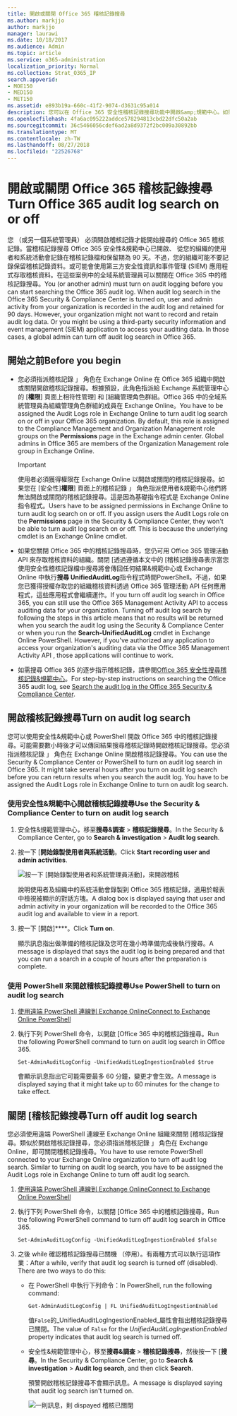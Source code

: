 ```yaml
---
title: 開啟或關閉 Office 365 稽核記錄搜尋
ms.author: markjjo
author: markjjo
manager: laurawi
ms.date: 10/18/2017
ms.audience: Admin
ms.topic: article
ms.service: o365-administration
localization_priority: Normal
ms.collection: Strat_O365_IP
search.appverid:
- MOE150
- MED150
- MET150
ms.assetid: e893b19a-660c-41f2-9074-d3631c95a014
description: 您可以在 Office 365 安全性稽核記錄搜尋功能中開啟&amp;規範中心。如果您變更您注意，您可以開啟時關閉任何時候。關閉稽核記錄搜尋時，系統管理員無法在組織中搜尋使用者與系統管理活動的 Office 365 稽核記錄。
ms.openlocfilehash: 4fa6ac095222addce578294813cbd22dfc50a2ab
ms.sourcegitcommit: 36c5466056cdef6ad2a8d9372f2bc009a30892bb
ms.translationtype: MT
ms.contentlocale: zh-TW
ms.lasthandoff: 08/27/2018
ms.locfileid: "22526768"
---
```

# <a name="turn-office-365-audit-log-search-on-or-off"></a><span data-ttu-id="e990c-105">開啟或關閉 Office 365 稽核記錄搜尋</span><span class="sxs-lookup"><span data-stu-id="e990c-105">Turn Office 365 audit log search on or off</span></span>

<span data-ttu-id="e990c-p102">您 （或另一個系統管理員） 必須開啟稽核記錄才能開始搜尋的 Office 365 稽核記錄。當稽核記錄搜尋 Office 365 安全性&amp;規範中心已開啟、 從您的組織的使用者和系統活動會記錄在稽核記錄檔和保留期為 90 天。不過，您的組織可能不要記錄保留稽核記錄資料。或可能會使用第三方安全性資訊和事件管理 (SIEM) 應用程式存取稽核資料。在這些案例中的全域系統管理員可以關閉在 Office 365 中的稽核記錄搜尋。</span><span class="sxs-lookup"><span data-stu-id="e990c-p102">You (or another admin) must turn on audit logging before you can start searching the Office 365 audit log. When audit log search in the Office 365 Security &amp; Compliance Center is turned on, user and admin activity from your organization is recorded in the audit log and retained for 90 days. However, your organization might not want to record and retain audit log data. Or you might be using a third-party security information and event management (SIEM) application to access your auditing data. In those cases, a global admin can turn off audit log search in Office 365.</span></span>
  
## <a name="before-you-begin"></a><span data-ttu-id="e990c-111">開始之前</span><span class="sxs-lookup"><span data-stu-id="e990c-111">Before you begin</span></span>

- <span data-ttu-id="e990c-p103">您必須指派稽核記錄 」 角色在 Exchange Online 在 Office 365 組織中開啟或關閉開啟稽核記錄搜尋。根據預設，此角色指派給 Exchange 系統管理中心的 [**權限**] 頁面上相符性管理] 和 [組織管理角色群組。Office 365 中的全域系統管理員為組織管理角色群組的成員在 Exchange Online。</span><span class="sxs-lookup"><span data-stu-id="e990c-p103">You have to be assigned the Audit Logs role in Exchange Online to turn audit log search on or off in your Office 365 organization. By default, this role is assigned to the Compliance Management and Organization Management role groups on the **Permissions** page in the Exchange admin center. Global admins in Office 365 are members of the Organization Management role group in Exchange Online.</span></span> 
    
    > [!IMPORTANT]
    > <span data-ttu-id="e990c-p104">使用者必須獲得權限在 Exchange Online 以開啟或關閉的稽核記錄搜尋。如果您在 [安全性]**權限**] 頁面上的稽核記錄 」 角色指派使用者&amp;規範中心他們將無法開啟或關閉的稽核記錄搜尋。這是因為基礎指令程式是 Exchange Online 指令程式。</span><span class="sxs-lookup"><span data-stu-id="e990c-p104">Users have to be assigned permissions in Exchange Online to turn audit log search on or off. If you assign users the Audit Logs role on the **Permissions** page in the Security &amp; Compliance Center, they won't be able to turn audit log search on or off. This is because the underlying cmdlet is an Exchange Online cmdlet.</span></span> 
  
- <span data-ttu-id="e990c-p105">如果您關閉 Office 365 中的稽核記錄搜尋時，您仍可用 Office 365 管理活動 API 來存取稽核資料的組織。關閉 [透過遵循本文中的 [稽核記錄搜尋表示當您使用安全性稽核記錄檔中搜尋將會傳回任何結果&amp;規範中心或 Exchange Online 中執行**搜尋 UnifiedAuditLog**指令程式時間PowerShell。不過，如果您已獲得授權存取您的組織稽核資料透過 Office 365 管理活動 API 任何應用程式，這些應用程式會繼續運作。</span><span class="sxs-lookup"><span data-stu-id="e990c-p105">If you turn off audit log search in Office 365, you can still use the Office 365 Management Activity API to access auditing data for your organization. Turning off audit log search by following the steps in this article means that no results will be returned when you search the audit log using the Security &amp; Compliance Center or when you run the **Search-UnifiedAuditLog** cmdlet in Exchange Online PowerShell. However, if you've authorized any application to access your organization's auditing data via the Office 365 Management Activity API , those applications will continue to work.</span></span> 
    
- <span data-ttu-id="e990c-121">如需搜尋 Office 365 的逐步指示稽核記錄，請參閱[Office 365 安全性搜尋稽核記錄&amp;規範中心](search-the-audit-log-in-security-and-compliance.md)。</span><span class="sxs-lookup"><span data-stu-id="e990c-121">For step-by-step instructions on searching the Office 365 audit log, see [Search the audit log in the Office 365 Security &amp; Compliance Center](search-the-audit-log-in-security-and-compliance.md).</span></span>
    
## <a name="turn-on-audit-log-search"></a><span data-ttu-id="e990c-122">開啟稽核記錄搜尋</span><span class="sxs-lookup"><span data-stu-id="e990c-122">Turn on audit log search</span></span>

<span data-ttu-id="e990c-p106">您可以使用安全性&amp;規範中心或 PowerShell 開啟 Office 365 中的稽核記錄搜尋。可能需要數小時後才可以傳回結果搜尋稽核記錄時開啟稽核記錄搜尋。您必須指派稽核記錄 」 角色在 Exchange Online 開啟稽核記錄搜尋。</span><span class="sxs-lookup"><span data-stu-id="e990c-p106">You can use the Security &amp; Compliance Center or PowerShell to turn on audit log search in Office 365. It might take several hours after you turn on audit log search before you can return results when you search the audit log. You have to be assigned the Audit Logs role in Exchange Online to turn on audit log search.</span></span>
  
### <a name="use-the-security-amp-compliance-center-to-turn-on-audit-log-search"></a><span data-ttu-id="e990c-126">使用安全性&amp;規範中心開啟稽核記錄搜尋</span><span class="sxs-lookup"><span data-stu-id="e990c-126">Use the Security &amp; Compliance Center to turn on audit log search</span></span>

1. <span data-ttu-id="e990c-127">安全性&amp;規範管理中心，移至**搜尋&amp;調查** \> **稽核記錄搜尋**。</span><span class="sxs-lookup"><span data-stu-id="e990c-127">In the Security &amp; Compliance Center, go to **Search &amp; investigation** \> **Audit log search**.</span></span>
    
2. <span data-ttu-id="e990c-128">按一下 [**開始錄製使用者與系統活動**。</span><span class="sxs-lookup"><span data-stu-id="e990c-128">Click **Start recording user and admin activities**.</span></span>
    
    ![按一下 [開始錄製使用者和系統管理員活動]，來開啟稽核](media/39a9d35f-88d0-4bbe-a962-0be2f838e2bf.png)
  
    <span data-ttu-id="e990c-130">說明使用者及組織中的系統活動會錄製到 Office 365 稽核記錄，適用於報表中檢視被顯示的對話方塊。</span><span class="sxs-lookup"><span data-stu-id="e990c-130">A dialog box is displayed saying that user and admin activity in your organization will be recorded to the Office 365 audit log and available to view in a report.</span></span> 
    
3. <span data-ttu-id="e990c-131">按一下 [開啟]****。</span><span class="sxs-lookup"><span data-stu-id="e990c-131">Click **Turn on**.</span></span>
    
    <span data-ttu-id="e990c-132">顯示訊息指出做準備的稽核記錄及您可在幾小時準備完成後執行搜尋。</span><span class="sxs-lookup"><span data-stu-id="e990c-132">A message is displayed that says the audit log is being prepared and that you can run a search in a couple of hours after the preparation is complete.</span></span>
    
### <a name="use-powershell-to-turn-on-audit-log-search"></a><span data-ttu-id="e990c-133">使用 PowerShell 來開啟稽核記錄搜尋</span><span class="sxs-lookup"><span data-stu-id="e990c-133">Use PowerShell to turn on audit log search</span></span>

1. [<span data-ttu-id="e990c-134">使用遠端 PowerShell 連線到 Exchange Online</span><span class="sxs-lookup"><span data-stu-id="e990c-134">Connect to Exchange Online PowerShell</span></span>](https://go.microsoft.com/fwlink/p/?LinkID=396554)
    
2. <span data-ttu-id="e990c-135">執行下列 PowerShell 命令，以開啟 [Office 365 中的稽核記錄搜尋。</span><span class="sxs-lookup"><span data-stu-id="e990c-135">Run the following PowerShell command to turn on audit log search in Office 365.</span></span>
    
    ```
    Set-AdminAuditLogConfig -UnifiedAuditLogIngestionEnabled $true
    ```

    <span data-ttu-id="e990c-136">會顯示訊息指出它可能需要最多 60 分鐘，變更才會生效。</span><span class="sxs-lookup"><span data-stu-id="e990c-136">A message is displayed saying that it might take up to 60 minutes for the change to take effect.</span></span>
  
## <a name="turn-off-audit-log-search"></a><span data-ttu-id="e990c-137">關閉 [稽核記錄搜尋</span><span class="sxs-lookup"><span data-stu-id="e990c-137">Turn off audit log search</span></span>

<span data-ttu-id="e990c-p107">您必須使用遠端 PowerShell 連線至 Exchange Online 組織來關閉 [稽核記錄搜尋。類似於開啟稽核記錄搜尋，您必須指派稽核記錄 」 角色在 Exchange Online，即可關閉稽核記錄搜尋。</span><span class="sxs-lookup"><span data-stu-id="e990c-p107">You have to use remote PowerShell connected to your Exchange Online organization to turn off audit log search. Similar to turning on audit log search, you have to be assigned the Audit Logs role in Exchange Online to turn off audit log search.</span></span>
  
1. [<span data-ttu-id="e990c-140">使用遠端 PowerShell 連線到 Exchange Online</span><span class="sxs-lookup"><span data-stu-id="e990c-140">Connect to Exchange Online PowerShell</span></span>](https://go.microsoft.com/fwlink/p/?LinkID=396554)
    
2. <span data-ttu-id="e990c-141">執行下列 PowerShell 命令，以關閉 [Office 365 中的稽核記錄搜尋。</span><span class="sxs-lookup"><span data-stu-id="e990c-141">Run the following PowerShell command to turn off audit log search in Office 365.</span></span>
    
    ```
    Set-AdminAuditLogConfig -UnifiedAuditLogIngestionEnabled $false
    ```

3. <span data-ttu-id="e990c-p108">之後 while 確認稽核記錄搜尋已關機 （停用）。有兩種方式可以執行這項作業：</span><span class="sxs-lookup"><span data-stu-id="e990c-p108">After a while, verify that audit log search is turned off (disabled). There are two ways to do this:</span></span>
    
    - <span data-ttu-id="e990c-144">在 PowerShell 中執行下列命令：</span><span class="sxs-lookup"><span data-stu-id="e990c-144">In PowerShell, run the following command:</span></span>

        ```
        Get-AdminAuditLogConfig | FL UnifiedAuditLogIngestionEnabled
        ```

        <span data-ttu-id="e990c-145">值`False`的_UnifiedAuditLogIngestionEnabled_屬性會指出稽核記錄搜尋已關閉。</span><span class="sxs-lookup"><span data-stu-id="e990c-145">The value of  `False` for the  _UnifiedAuditLogIngestionEnabled_ property indicates that audit log search is turned off.</span></span> 
    
    - <span data-ttu-id="e990c-146">安全性&amp;規範管理中心，移至**搜尋&amp;調查** \> **稽核記錄搜尋**，然後按一下 [**搜尋**。</span><span class="sxs-lookup"><span data-stu-id="e990c-146">In the Security &amp; Compliance Center, go to **Search &amp; investigation** \> **Audit log search**, and then click **Search**.</span></span>
    
      <span data-ttu-id="e990c-147">預警開啟稽核記錄搜尋不會顯示訊息。</span><span class="sxs-lookup"><span data-stu-id="e990c-147">A message is displayed saying that audit log search isn't turned on.</span></span> 
    
      ![一則訊息，則 dispayed 稽核已關閉](media/dca53da6-1cbe-4fa3-9860-f0d674de9538.png)
